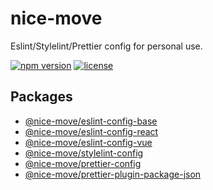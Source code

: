 # nice-move

Eslint/Stylelint/Prettier config for personal use.

[![npm version][npm-badge]][npm-link]
[![license][github-badge]][github-link]

## Packages

- [@nice-move/eslint-config-base](./packages/eslint-config-base/)
- [@nice-move/eslint-config-react](./packages/eslint-config-react/)
- [@nice-move/eslint-config-vue](./packages/eslint-config-vue/)
- [@nice-move/stylelint-config](./packages/stylelint-config/)
- [@nice-move/prettier-config](./packages/prettier-config/)
- [@nice-move/prettier-plugin-package-json](./packages/prettier-plugin-package-json/)

[github-badge]: https://img.shields.io/github/license/Airkro/nice-move.svg?logo=github&style=flat-square&colorB=blue
[github-link]: https://github.com/Airkro/nice-move
[npm-badge]: https://img.shields.io/badge/npm-nice--move-orange.svg?style=flat-square&logo=npm
[npm-link]: https://www.npmjs.com/org/nice-move
